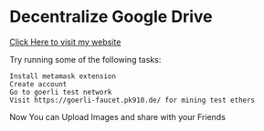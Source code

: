 # Decentralize Google Drive

<!-- [Click Here to visit my website](https://decentralized-gdrive-clone.netlify.app/){:target="_blank"} -->
<a href="https://decentralized-gdrive-clone.netlify.app" target="_blank">Click Here to visit my website</a>

Try running some of the following tasks:

```shell
Install metamask extension
Create account
Go to goerli test network
Visit https://goerli-faucet.pk910.de/ for mining test ethers
```

Now You can Upload Images and share with your Friends
